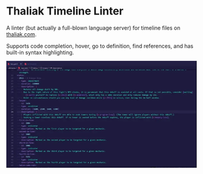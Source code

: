 # Thaliak Timeline Linter

A linter (but actually a full-blown language server) for timeline files on [thaliak.com](https://github.com/thaliakcom/data).

Supports code completion, hover, go to definition, find references, and
has built-in syntax highlighting.

![Demo](https://github.com/thaliakcom/thaliak-timeline-linter/blob/master/demo.webp?raw=true)
